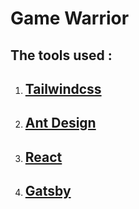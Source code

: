 # Game Warrior

## The tools used :

1. ## [Tailwindcss](https://tailwindcss.com/)
2. ## [Ant Design](https://ant.design/)
3. ## [React](https://reactjs.org/)
4. ## [Gatsby](https://www.gatsbyjs.org/)
